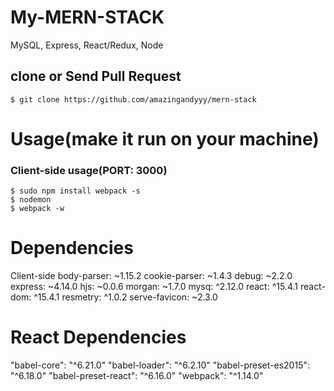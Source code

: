 # My-MERN-STACK
MySQL, Express, React/Redux, Node

## clone or Send Pull Request
```terminal
$ git clone https://github.com/amazingandyyy/mern-stack
```

# Usage(make it run on your machine)
### Client-side usage(PORT: 3000)
```terminal
$ sudo npm install webpack -s
$ nodemon
$ webpack -w
```

# Dependencies
Client-side
body-parser: ~1.15.2
cookie-parser: ~1.4.3
debug: ~2.2.0
express: ~4.14.0
hjs: ~0.0.6
morgan: ~1.7.0
mysq: ^2.12.0
react: ^15.4.1
react-dom: ^15.4.1
resmetry: ^1.0.2
serve-favicon: ~2.3.0

# React Dependencies
"babel-core": "^6.21.0"
"babel-loader": "^6.2.10"
"babel-preset-es2015": "^6.18.0"
"babel-preset-react": "^6.16.0"
"webpack": "^1.14.0"
